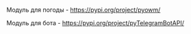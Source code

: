 Модуль для погоды - https://pypi.org/project/pyowm/ <br>

Модуль для бота - https://pypi.org/project/pyTelegramBotAPI/
